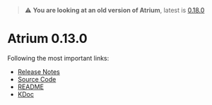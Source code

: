 > :warning: **You are looking at an old version of Atrium**, latest is [0.18.0](../0.18.0)

# Atrium 0.13.0

Following the most important links:
- [Release Notes](https://github.com/robstoll/atrium/releases/tag/v0.13.0)
- [Source Code](https://github.com/robstoll/atrium/tree/v0.13.0)
- [README](https://github.com/robstoll/atrium/blob/v0.13.0/README.md)
- [KDoc](doc)